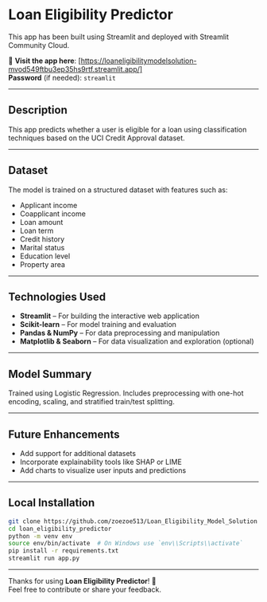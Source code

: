 # Loan Eligibility Predictor

This app has been built using Streamlit and deployed with Streamlit Community Cloud.

🔗 **Visit the app here**: [https://loaneligibilitymodelsolution-mvod549ftbu3ep35hs9rtf.streamlit.app/]  
 **Password** (if needed): `streamlit`

---

## Description

This app predicts whether a user is eligible for a loan using classification techniques based on the UCI Credit Approval dataset.

---

## Dataset

The model is trained on a structured dataset with features such as:
- Applicant income
- Coapplicant income
- Loan amount
- Loan term
- Credit history
- Marital status
- Education level
- Property area

---

## Technologies Used

- **Streamlit** – For building the interactive web application  
- **Scikit-learn** – For model training and evaluation  
- **Pandas & NumPy** – For data preprocessing and manipulation  
- **Matplotlib & Seaborn** – For data visualization and exploration (optional)

---

##  Model Summary

Trained using Logistic Regression. Includes preprocessing with one-hot encoding, scaling, and stratified train/test splitting.

---

## Future Enhancements

- Add support for additional datasets  
- Incorporate explainability tools like SHAP or LIME  
- Add charts to visualize user inputs and predictions

---

## Local Installation

```bash
git clone https://github.com/zoezoe513/Loan_Eligibility_Model_Solution
cd loan_eligibility_predictor
python -m venv env
source env/bin/activate  # On Windows use `env\\Scripts\\activate`
pip install -r requirements.txt
streamlit run app.py
```

---

Thanks for using **Loan Eligibility Predictor**! 🙌  
Feel free to contribute or share your feedback.
